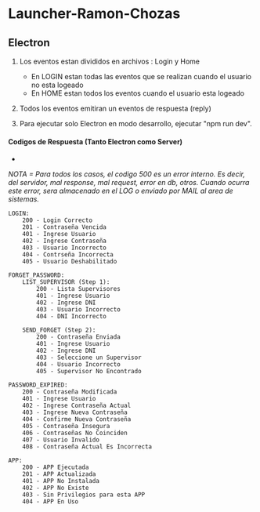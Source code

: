 # Launcher-Ramon-Chozas

## Electron

1. Los eventos estan divididos en archivos : Login y Home
    - En LOGIN estan todas las eventos que se realizan cuando el usuario no esta logeado
    - En HOME estan todos los eventos cuando el usuario esta logeado

2. Todos los eventos emitiran un eventos de respuesta (reply)

3. Para ejecutar solo Electron en modo desarrollo, ejecutar "npm run dev".

#### Codigos de Respuesta (Tanto Electron como Server)
-

*NOTA = Para todos los casos, el codigo 500 es un error interno. Es decir, del servidor, mal response, mal request, error en db, otros. Cuando ocurra este error, sera almacenado en el LOG o enviado por MAIL al area de sistemas.*

~~~
LOGIN:
    200 - Login Correcto
    201 - Contraseña Vencida
    401 - Ingrese Usuario
    402 - Ingrese Contraseña
    403 - Usuario Incorrecto
    404 - Contrseña Incorrecta
    405 - Usuario Deshabilitado
~~~
~~~
FORGET_PASSWORD:
    LIST_SUPERVISOR (Step 1):
        200 - Lista Supervisores
        401 - Ingrese Usuario
        402 - Ingrese DNI
        403 - Usuario Incorrecto
        404 - DNI Incorrecto

    SEND_FORGET (Step 2):
        200 - Contraseña Enviada
        401 - Ingrese Usuario
        402 - Ingrese DNI
        403 - Seleccione un Supervisor
        404 - Usuario Incorrecto
        405 - Supervisor No Encontrado
~~~
~~~
PASSWORD_EXPIRED:
    200 - Contraseña Modificada
    401 - Ingrese Usuario
    402 - Ingrese Contraseña Actual
    403 - Ingrese Nueva Contraseña
    404 - Confirme Nueva Contraseña
    405 - Contraseña Insegura
    406 - Contraseñas No Coinciden
    407 - Usuario Invalido
    408 - Contraseña Actual Es Incorrecta
~~~
~~~
APP: 
    200 - APP Ejecutada
    201 - APP Actualizada
    401 - APP No Instalada
    402 - APP No Existe
    403 - Sin Privilegios para esta APP
    404 - APP En Uso
~~~
